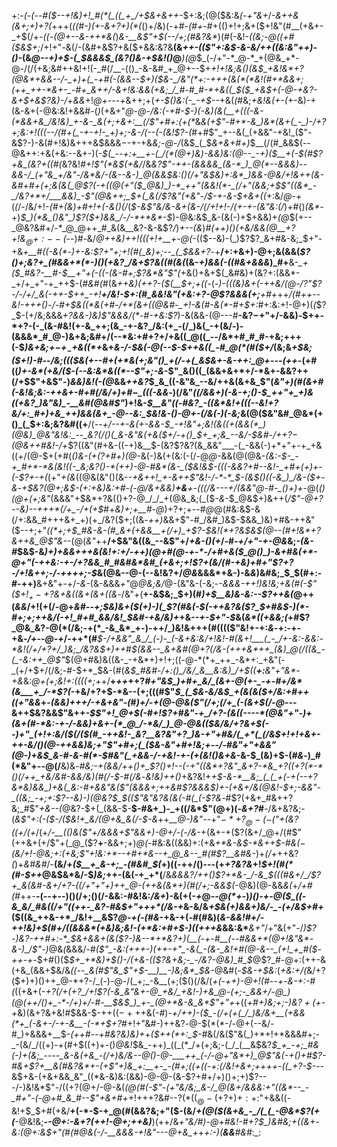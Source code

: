 +:-*(_-(_--#(*_$--+!&)+!_#(*(_((_+_/+$&+&++-_$+:&;(@($&:&_(-+"&*+*_/_-&++&(&+;+)+?(_+++(_((#-)(+-&+?+)(*(_()+/&)(-+#_-(#+_-#+(()+!+;&+($+!&"(#__(+&+-_+$(/+*-((-(@+*_--&-++*&(_)_&-__&$"+$(--/+;(#&?&*_)(#(-&!-_((&;-@((+#($&$+;_/+!+"_-_&(/-(&#+&$?+&($+&&:&?&__(&*+_+-(($"+:&$-_&-&/++((&:&"_++)-(_)-*(&_@--+)+$-(_$&&&$_(&?()&-+$&!()_@___)(@_$_(-/+"-*_@-*_+(@&_+*-@-/(/(+&;&#++&!+!(-_#(/__-(()_-&-&#_+_@+--$+_+!+!&;&$()($&$_+&!&*+?(@&*+&&--/-_+)+(_-+#(-(&&--$+)($&-_/&"(*+:-+++(&(*(*&!(#+*&&+;(++_++-*&+-_-#+_&++/-&+!&:&&(+&;_/_#-#_#-*+&((_$($_+&$+(-@-+&?-&+$+&$?&)-/_+_&&_+!_@+---+_&++;+(_+-$()&:(-_-+$--_+&(_(_#&;_+&!&$($+-(_+-&)-$+$(&-&+(-@&:&!+&&#-(_)_(+&+"_@-@-/&:(-+#-$-)(-&)(&(__+(((-&-(*&&+&_/&!&)_+-&-_&(+;+&+:__(/$"+#+:(+(*_&_&(+$"-#+*-&_)&*(&+(_-_)-/+?+;&:+!(((--/(#+(_-+-+!-_+)+;-&-/(--(-(&!$?-(_#+#$"_+--&(_(+&&"-+&!_($"-&$?-)-&(#+!&)&+++&$&&&$-$-+-+&_&;-@-/_(&$_(_$_&+&+#+)_$__(/(#_&&$(--@&++:+&(+&:--&+-)(*-$(_--+:+__+-(_/(*(@+)&)-&&)&:(@--_-+)($__+(-$(#$?+&_(&?+((#(*&?&!_#+!$"(*&$(+&/_/&*&?$"-++-(&&&&_(&-*_)_@(*--&&&)--&&-/_(+"&_+/&"-/&*&/-(&--&-)_@(&&$&:()(/+"&$&)+:&*_)&&-@&/+!&++(&-&#+#+(+;&(&(_@$?(-_+((_@(_+"($_@&)_)-*_++"(&&!(*-_(/+"(&&;+$$"((&*_-_/&?+*+/___&&)_-$"(@&++;___$+(_&(/$?&"(+&"-/_$-+-&-$+&+((*+:&/_@-+_(_(_/-/&/+!-_(#+(&)+#+!+(-&()(/_(_$-&$"&/&-&+(&-/(/+!+!-/(+-+-(&"&:(/_)+#()_(&*_-+)_$_)(*&_()&"_)$?($+)&&_/-/-*+*&*-$_)-@&:&$_&-(&(-)+$+&&)+_(@_$(+--_@&?&#+/-*_@_@++_#_&(&__&?-&-&$?_/_)_+--(&_)_#(++)()(+&/&&(@__+?+!&$_@+:--($-_-)_#-_&/_@+$+$&)+*+!(((*+!+__+-@(_-(($--&)-(_)$?$?_&+#&-&;_$+"-+&_+__#((-&(*_-_)+-&:$?+"+;+!(#(_&)+;--_(_$&&+?_-+__/+:+&+)-@+;&(&&(*$?()+;&?+_(#&&+*(*-)()(+&?_/&+$?&((#(&(*(&-_+)&&(*-((#&*+&&&_)_#+__&-*_+($_#&?-__#-$__+"+(-((-(&-#+;$?&*&"$"(*+&()+&+$(_&#&)+(&?+:(&&*-_+/+_+"-+_++$-(_#&#(#_(&_++&)(++?-*($(__$+;+((*-_(*-)-(((&)&+(-++&/(@-/$?$"$?-/-/+/_&(-++-$++_-+!__+/&!-$+:(#_&&!&"(+&:+?-@$?&&&(+;__+#+*++_/(#++--&!-++$+$()_-_/-#+$&((*&(+#-/+*(&+((@&#-_+!-&(#-&(*-#+$+:_#+:&:+!-@+)(_(_$?_$-(+/&;&&&_+?&&-)&)$"&&&/(*-#-+&:$?_)-&(&&-(@---#__-&$?-$+"+/-&&)_-_$++-*+?-(-_(&-#&!(+-&_++;(&_-+-&?_/&:(+_-(/_)&(_-+(&/-)-(&&&*_#_@-)&+&;&#+/(--*&:+#+?+/+&((_@((_--/&*+#_#_#-+&;+++(-$_)&+&;+$-+_-+$&((*+_&+_&-/-$&(-@(--$-$++&((_-#_@(*(#($+/_$($&;&*+$&;($+!_)-#_--/&;((($&(+--#+(+*&(+;&"()_+(/-+(_&$&+-&-++:_@+--*_-(++_-(+#((_)+-&*(+&/($-(--&:&*&((*--$"+;-&_-$"_&()((_(&&+&+*+/-*&+-&&?++(/+$$"+&$"-)_&&)&!(-(@_&&_++&?_$_&_((-&"&_--&/++&(&+&_$"(*&"+)(#(&+#(-&!&;&:-++&_+-#+#(/&/+)+#_$-$_(((-&&*-)(/&"_((/&&+)(-&-+;()-$_++"+_+)&((+&?_)&"&)_-__&#(@&#$"_)+!&-_$__&"((-#&?_-((&*&!+(((--&!+?&/+:_#+)+&_++)&&(&+_-@--&:_$&!&-()-@+-(/&(-)(-&;_&(@($&"&#_@&*(+()_(_$+:&;&?&#((+__/(*--+/--+_-&_(+-&&-$_-+!&"+;&!(&((+(&&(*_)(@&)_@&"&!&:_--_&?(/()(_&-&"&(+&($+/-+()_$+_+;&_--&/-$&#-/++$?-$(@&++#&!-/+*$?((&"(#+&-((-+)&__$-(&?$?&?(&_&&"___-(_-&&(-)+*+"+-+_+&((+/(@-$+(+#(_()&-($+($?+#+)(@-_&(-)&(+(&:(-(/-@_@_-&&(@(@&-_(&:-$-_-+_#+*-*&(&!((-_&;&?()-*(++)-@-#&*(&-_($&!&$-(((-&&?+#--&!-_+#+(+)+-(-$?+-+(_(+"_+(&_((@&(&"()(&-*-+&++!_+-&++$"&!-/-*-*_$-(&$()((-&_)_/&-($+-&*-*+$&?(@+;&$-(+:+&_)&:+#_-(-_@_/&+&_&)__+&__+-(_((_/&---+/(&&"_@-#-_()+)+*-@(_()(@+(+;&"_(&&&"+$&*+?&(()+?-@_/_/_+(@&_&;(_($-_&_-$_@&$+)&++(_/$"-@+?--&)--+++*(/+_-/+(+$_#+_&)+;+__#-@_)+?+;+--#_@_@(#&:&$-&(/+:&&_#+++&+_+)(+_/&?($+;((&_-++)_&&+$"-#_/&#_)&$-$&&_)&)+#&-++&"($--+;+"_((*+;+$_#&-&-(#_&+(+&&__+(/+)_+$?-$&!(*+?&$&$(@--(#+!&*+?&++&_@$"&--_(@(_&"_++__/+$&"&((&_--&$"+/_+&-()(*+*_/-#-*+/+"-+-@&*&;_-(&-#_$&$-&_)+)+&&+++&(&!+:+/-++)(@+#(@-+-*-/+#+&($_@()_)-&+#&(+*-@+"(-++&:-+-/+?&&_#_#&#&*&#_(+&+;+!$?+(&/(#-+&)+#+"$?+?-/+!&++;-/-++++;-$_&(@&--@-(--&!&?+/_@&_&&&*+&-)-&_&_)&#&;_$_$(#+:-#-++)__&+&"+-+/_-&-_(&-&&&_+"_@_@&;&/_@-(&"&-(-&;-*-&&_&-_++!_)&!&;+&(#(-$"($+!_$_+-+$?&+&((&+(&+((&*-/&"+(__+-&$&;_$+)(#_)+$__&)&-&:--$?++&(_@++(_&&_/+!(+(/-@+*&#--+;_$&)&+($(+_)-)(_$?(#&(-$(-++&?&($?_$+#&$-)(*-#+;+;++&/(-+!_#+#_&&/&!_$&#-+&/&)+*+&-_-+-$+"-$_&(_&*((+&&;(_+#$?_@&_&?-@(*(/&;-+(*_-&_&*_+-)-++/_)&!&+++(#(((($"&!+-+:_&_-+:-+-+&_-/+--@-+_/-++*(#___$-/+&&"_&_/_(-)-_(-&+&:&/+!&!-#(&+!___(_-_/+-&:-&&:-*&!(/+/+?+/_)&;_/&?&$+)++_#_$(&&--_&+&#(@+?(/&-(+++&*++_(&)_@(/((&_-(_-&:++_@$"_$(@+#&)&((&-_-+&*+)+!+;((-@-*(*+_++_-&*+:_+&"(-_(+/+$+/(/&;-#-$+*_$&-(#(_&$_#&#-/+:()_/&/_&__&:&)_/+$((__+:__&"+"&*-+&_&:_@+(+;&!+:((((+;+_+/__+_++_++?_#+"&$_)+#+_&/_(&+-@(+-_-+-#+/&*(&___+_/-*$?(_-+&/+?+$-*&--(+;(((#$"_$_(_$&-&/&$_+(&(&($+/&:+#+$+$((+"&&_+-_(&&)+++/-+&+&"-(_#_)+/-+(@-@&($"(/+;(/+_(-(&+$(/-@--_-&++$&?&&$"&++*-$$"+!_@+$(-_#+!$?+#&"-+_/+?-(&((----*(@&"+"-)+(&+(#-*&:-+-/-&&)+&+-(*_@_/-*&/_)_@-@&(($&/&/+?&+_$(--)+"_(+!+:&/($(/($(#_-++&!-_&?__&?&"+?_)&-+"+#&/(_+*(_(/&$+!+!+&+_-_++-&_/()(@-_++&&_)&;+"$"+#+;(_($&-&"+#+!&;_+--_/-#&"+"+&&"(@-)+&_$_&-#-&-#(*-$_#&"_(_+&&-/-+&!-+-(+(&!()&+&*-&-$_(&)+$-(_#&_-)_#(*&"+--@(/__&)&*-#&;-+(&&/++()+_$?()+!--(-+"((&*+?&"_&+?-*&_+?((+?(*-*()(/++_+&/&#-&&/&)(#(/-$-#(/&*-_&!&)++()_+&?&!+*+$-&-*__&;_(_(_+(-+(--+?&*&)&&_)+&(_&:-#+&&"&($"(&&&+;++&#$?&&&$_)_+-(+&+/_&(@&!-$+;-&&"-_((&;_-+;+:$?--&)-)(@&?_$_$(($"&"&?&(&(-#(_(-$?&*-#$?(+&+_#&++?&;_#$"_+&--(_@&?-$+(_(&&-$-__$-#&+_)-_+((/&*$"(@+)(-_&+?_#__-/&+&?&;-(_&$"+:(-($-/($&!+_&/(@+&_&(/-$-&_++*___@-)&"-_-*+"_$-*+?_@-(-($"+(&?((+/(+_/(+_/-__(()&($"+/&&&+$"&&+)-@+/-(-/&-_+(&+-+($?(&+/_@+/(#$"(++&+(+/$"+(_@_($?__+__-&&+;+)_@(-_#&:&((&&)+:(+&_+*&-&$-*&++$-#&$(-($&/+!-@&;+:(+&;$"+!&:+*--+#+*&--+_@_&--_#(#$?__&#&-_)+*(/+*++&?_(_)+_&#&#_/-__(&/+_($__+_&-+;_-(#&#_$(_+)((-++/()---(+_+?&?&_+!_$+!(#(*(#-$++_@&$&*&/-$_)&;_++-(&(-+_+*(__/&*&&&?_/++()$?+*&-_/-&_$(((#&_+/_/$?+_&(&#-&+/+?-((/+"+"+)++_@-(++&(&*+)(#(/+;-&&$(*-@&)(@-&&_&(_+_/+#(#_++-__-(--+--)()(/+;()(/-&&:-#&!&:_/&+_)-&(+(-_+_@_--@(*+_-)_)()-+_-_@($_((-&_&/_#&((/+"((++-_&?-#&$+"+++*(/&-+_&-&/&_+$&(+)&&+)&/-_-(+/&$+#+_($((&_++&-+*_/&!+__&$?_@-+(-(#&_-+&-+(_-_#(#&)(*_&-&&!_#+/-++!_&_)+$(#+/((&&&*(+&)&;&!-(+*&:+#+$-)((+++*_&_&&:&*___&+"_/+"&(+"-/_)$?-)&?-++#+:-*_$&+&&+(&($?-)&--*+*&?+)(__(-+-#__(--#&&+*(@+!&"&*-&-)_/$"-)_@&*(*&&&/-#_($"_-&:(+++-)(++-+"_-&(_-(&-_&!+#(@-&--_(+!_+_#($-++-+-_$+#()($_$+_+*&)+$()-/(+&-(($?&+&;-_-/&?-@&)_#_$_@$?_#-@+:(++-&(+&_(&&+$&/&*((--_&(#$"&_$"+$-__)__-)&;&*_$&*-@&#(-_$&-+$&:_(_+&:+/(_&/+?($+)+)()++_@-*+?-/_(-)-@-/(_+;_-&__(+;($()(/&/(_+(-++)-@+!(#--+_-*&-+:-#(*((+&+(-*+?(/_+_(+?_/+!$?(-&_&"&+-@_+&/_+&!-)+&_@-(+;-_&&+/-@_)(@(++/()+_-*-/+)+/-#-__$&$_)_+-_(@+*&-&_&*$"+"+*+((*+#___+_)&;+;-)&_$?+(+$-_+*&)(&+?&+&!_#_$&&-$-++(($-++$+&(-_#_)_-+/+*+)-*($_-(/+(+(_/_)&/&+__(+&&(*+_(-&+-/-+-&__-(-*+$+?_#+!+"&#-)++&?_-_@-$(*(*-/-@+(--&/-#_)+&&&+__$-*(++#--+#&?&)&)+*+_($++(*+:_$-#_&(/&($"&(_)+*+!+*&&&#+;-_-(&/_/((+)-+(#+$((+)+-()_@&!_$&_-++)_((_(*_/+(+;&;-(_/_(__&$&?_$_+_-+;_#&(-)+(&;_----_&-&(+&_-(/+)&/&--@()-@-___++_(-/-@+"&*+)_@$"&(-+()+#$?-#&+$?+__&(#&?&*+-(+$"+)&_+:__+-_-(#+;((+((-+:(/&!+&+;++++-((_+?-$-_--&$+&-(+&+&&_&"_((*&-&)&:(&&)-@-@-(&-$?+#+/+)()+;+)$?---/-)&!&*$"-/((+?(@+/-@-&(*(@(#(-$"-(+"&/&;_&-/_@(&+/&&&:+"((&*--_-_#+"-(-@+#_&_#--$"+&+#+*+!+++?&#--$?(*((_@-(+?+)+:+:$"+&&((-&!+$_$+#(+&/__+(-*-$-+_@(#(&&?&;+"($-(&/_+(@($(&+&_-_/(_(_-@&*$?(+(___-@&!&;__-_-@+:-&+?(++!-@+;++&)___)(++/&*+"&/_#_)-@+#&!-#+?_$_)&#&;+((&+-&:(@+:&$+"(#(#_@&(-/-__&&_&-+!&"---@_+&_+*+_+:-)(__&&__#&#_:_:
